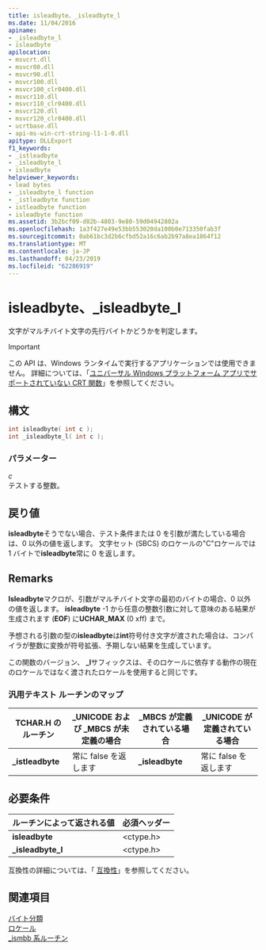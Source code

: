 ```yaml
---
title: isleadbyte、_isleadbyte_l
ms.date: 11/04/2016
apiname:
- _isleadbyte_l
- isleadbyte
apilocation:
- msvcrt.dll
- msvcr80.dll
- msvcr90.dll
- msvcr100.dll
- msvcr100_clr0400.dll
- msvcr110.dll
- msvcr110_clr0400.dll
- msvcr120.dll
- msvcr120_clr0400.dll
- ucrtbase.dll
- api-ms-win-crt-string-l1-1-0.dll
apitype: DLLExport
f1_keywords:
- _istleadbyte
- _isleadbyte_l
- isleadbyte
helpviewer_keywords:
- lead bytes
- _isleadbyte_l function
- _istleadbyte function
- istleadbyte function
- isleadbyte function
ms.assetid: 3b2bcf09-d82b-4803-9e80-59d04942802a
ms.openlocfilehash: 1a3f427e49e53bb553020da100b0e713350fab3f
ms.sourcegitcommit: 0ab61bc3d2b6cfbd52a16c6ab2b97a8ea1864f12
ms.translationtype: MT
ms.contentlocale: ja-JP
ms.lasthandoff: 04/23/2019
ms.locfileid: "62286919"
---
```

# <a name="isleadbyte-isleadbytel"></a>isleadbyte、_isleadbyte_l

文字がマルチバイト文字の先行バイトかどうかを判定します。

> [!IMPORTANT]
> この API は、Windows ランタイムで実行するアプリケーションでは使用できません。 詳細については、「[ユニバーサル Windows プラットフォーム アプリでサポートされていない CRT 関数](../../cppcx/crt-functions-not-supported-in-universal-windows-platform-apps.md)」を参照してください。

## <a name="syntax"></a>構文

```C
int isleadbyte( int c );
int _isleadbyte_l( int c );
```

### <a name="parameters"></a>パラメーター

*c*<br/>
テストする整数。

## <a name="return-value"></a>戻り値

**isleadbyte**そうでない場合、テスト条件または 0 を引数が満たしている場合は、0 以外の値を返します。 文字セット (SBCS) のロケールの"C"ロケールでは 1 バイトで**isleadbyte**常に 0 を返します。

## <a name="remarks"></a>Remarks

**Isleadbyte**マクロが、引数がマルチバイト文字の最初のバイトの場合、0 以外の値を返します。 **isleadbyte** -1 から任意の整数引数に対して意味のある結果が生成されます (**EOF**) に**UCHAR_MAX** (0 xff) まで。

予想される引数の型の**isleadbyte**は**int**符号付き文字が渡された場合は、コンパイラが整数に変換が符号拡張、予期しない結果を生成しています。

この関数のバージョン、 **_l**サフィックスは、そのロケールに依存する動作の現在のロケールではなく渡されたロケールを使用すると同じです。

### <a name="generic-text-routine-mappings"></a>汎用テキスト ルーチンのマップ

|TCHAR.H のルーチン|_UNICODE および _MBCS が未定義の場合|_MBCS が定義されている場合|_UNICODE が定義されている場合|
|---------------------|------------------------------------|--------------------|-----------------------|
|**_istleadbyte**|常に false を返します|**_isleadbyte**|常に false を返します|

## <a name="requirements"></a>必要条件

|ルーチンによって返される値|必須ヘッダー|
|-------------|---------------------|
|**isleadbyte**|\<ctype.h>|
|**_isleadbyte_l**|\<ctype.h>|

互換性の詳細については、「 [互換性](../../c-runtime-library/compatibility.md)」を参照してください。

## <a name="see-also"></a>関連項目

[バイト分類](../../c-runtime-library/byte-classification.md)<br/>
[ロケール](../../c-runtime-library/locale.md)<br/>
[_ismbb 系ルーチン](../../c-runtime-library/ismbb-routines.md)<br/>

